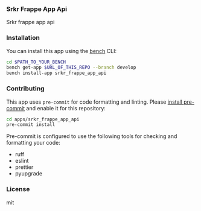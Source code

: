 ### Srkr Frappe App Api

Srkr frappe app api

### Installation

You can install this app using the [bench](https://github.com/frappe/bench) CLI:

```bash
cd $PATH_TO_YOUR_BENCH
bench get-app $URL_OF_THIS_REPO --branch develop
bench install-app srkr_frappe_app_api
```

### Contributing

This app uses `pre-commit` for code formatting and linting. Please [install pre-commit](https://pre-commit.com/#installation) and enable it for this repository:

```bash
cd apps/srkr_frappe_app_api
pre-commit install
```

Pre-commit is configured to use the following tools for checking and formatting your code:

- ruff
- eslint
- prettier
- pyupgrade

### License

mit
